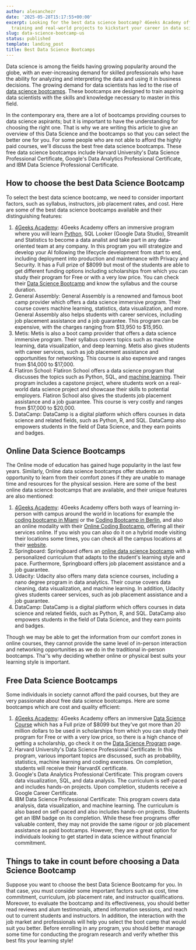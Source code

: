 ```yaml
---
author: alesanchezr
date: '2025-05-28T15:17:55+00:00'
excerpt: Looking for the best data science bootcamp? 4Geeks Academy offers expert-led
  training and real-world projects to kickstart your career in data science.
slug: data-science-bootcamp-us
status: published
template: landing_post
title: Best Data Science Bootcamps
---
```

Data science is among the fields having growing popularity around the globe, with an ever-increasing demand for skilled professionals who have the ability for analyzing and interpreting the data and using it in business decisions. The growing demand for data scientists has led to the rise of [data science bootcamps](https://4geeksacademy.com/us/coding-bootcamps/datascience-machine-learning). These bootcamps are designed to train aspiring data scientists with the skills and knowledge necessary to master in this field.

In the contemporary era, there are a lot of bootcamps providing courses to data science aspirants; but it is important to have the understanding for choosing the right one. That is why we are writing this article to give an overview of this Data Science and the bootcamps so that you can select the better one for you. For some people who are not able to afford the highly paid courses, we'll discuss the best free data science bootcamps. These free data science bootcamps include Harvard University's Data Science Professional Certificate, Google's Data Analytics Professional Certificate, and IBM Data Science Professional Certificate. 

## How to choose the best Data Science Bootcamp

To select the best data science bootcamp, we need to consider important factors, such as syllabus, instructors, job placement rates, and cost. Here are some of the best data science bootcamps available and their distinguishing features:

1.	[4Geeks Academy](https://4geeksacademy.com/): 4Geeks Academy offers an immersive program where you will learn [Python](https://4geeks.com/technologies/python), SQL Looker (Google Data Studio), Streamlit and Statistics to become a data analist and take part in any data-oriented team at any company. In this program you will strategize and develop your AI following the lifecycle development from start to end, including deployment into production and maintenance with Privacy and Security. It has a Full prize of $8099 but most of the students are able to get different funding options including scholarships from which you can study their program for Free or with a very low price. You can check their [Data Science Bootcamp](https://4geeksacademy.com/us/coding-bootcamps/datascience-machine-learning) and know the syllabus and the course duration.
2.	General Assembly: General Assembly is a renowned and famous boot camp provider which offers a data science immersive program. Their course covers machine learning, statistics, data visualization, and more. General Assembly also helps students with career services, including job placement assistance and a job guarantee. This program can be expensive, with the charges ranging from $13,950 to $15,950.
3.	Metis: Metis is also a boot camp provider that offers a data science immersive program. Their syllabus covers topics such as machine learning, data visualization, and deep learning. Metis also gives students with career services, such as job placement assistance and opportunities for networking. This course is also expensive and ranges from $14,000 to $17,000.
4.	Flatiron School: Flatiron School offers a data science program that discusses the topics such as Python, SQL, and [machine learning](https://4geeksacademy.com/us/machine-learning-engineer/machine-learning-engineer). Their program includes a capstone project, where students work on a real-world data science project and showcase their skills to potential employers. Flatiron School also gives the students job placement assistance and a job guarantee. This course is very costly and ranges from $17,000 to $20,000.
5.	DataCamp: DataCamp is a digital platform which offers courses in data science and related fields, such as Python, R, and SQL. DataCamp also empowers students in the field of Data Science, and they earn points and badges.
 
## Online Data Science Bootcamps

The Online mode of education has gained huge popularity in the last few years. Similarly, Online data science bootcamps offer students an opportunity to learn from their comfort zones if they are unable to manage time and resources for the physical session. Here are some of the best online data science bootcamps that are available, and their unique features are also mentioned:

1.	[4Geeks Academy](https://4geeksacademy.com/): 4Geeks Academy offers both ways of learning in-person with campus around the world in locations for example the [coding bootcamp in Miami](https://4geeksacademy.com/us/coding-campus/coding-bootcamp-miami) or the [Coding Bootcamp in Berlin](https://4geeksacademy.com/us/coding-campus/coding-bootcamp-berlin-germany), and also an online modality with their [Online Coding Bootcamp](https://4geeksacademy.com/us/coding-campus/online-coding-bootcamp), offering all their services online. If you wish you can also do it on a hybrid mode visiting their locations some times, you can check all the campus locations at their [website](https://4geeksacademy.com/).
2.	Springboard: Springboard offers an [online data science bootcamp](https://4geeksacademy.com/us/coding-bootcamps/datascience-machine-learning) with a personalized curriculum that adapts to the student's learning style and pace. Furthermore, Springboard offers job placement assistance and a job guarantee.
3.	Udacity: Udacity also offers many data science courses, including a nano degree program in data analytics. Their course covers data cleaning, data visualization, and machine learning. In addition, Udacity gives students career services, such as job placement assistance and a job guarantee.
4.	DataCamp: DataCamp is a digital platform which offers courses in data science and related fields, such as Python, R, and SQL. DataCamp also empowers students in the field of Data Science, and they earn points and badges.

Though we may be able to get the information from our comfort zones in online courses, they cannot provide the same level of in-person interaction and networking opportunities as we do in the traditional in-person bootcamps. Tha'’s why deciding whether online or physical best suits your learning style is important.

## Free Data Science Bootcamps

Some individuals in society cannot afford the paid courses, but they are very passionate about free data science bootcamps. Here are some bootcamps which are cost and quality efficient:

1.	[4Geeks Academy](https://4geeksacademy.com/): 4Geeks Academy offers an immersive [Data Science Course](https://4geeksacademy.com/us/coding-bootcamps/datascience-machine-learning) which has a Full prize of $8099 but they've got more than 20 million dollars to be used in scholarships from which you can study their program for Free or with a very low price, so there is a high chance of getting a scholarship, go check it on the [Data Science Program](https://4geeksacademy.com/us/coding-bootcamps/datascience-machine-learning) page.
2.	Harvard University's Data Science Professional Certificate: In this program, various important topics are discussed, such as probability, statistics, machine learning and coding exercises. On completion, students will receive their HarvardX certificate.
3.	Google's Data Analytics Professional Certificate: This program covers data visualization, SQL, and data analysis. The curriculum is self-paced and includes hands-on projects. Upon completion, students receive a Google Career Certificate.
4.	IBM Data Science Professional Certificate: This program covers data analysis, data visualization, and machine learning. The curriculum is also based on self-paced and also includes hands-on projects. Students get an IBM badge on its completion.
While these free programs offer valuable content, they may not provide the same rigour or job placement assistance as paid bootcamps. However, they are a great option for individuals looking to get started in data science without financial commitment.

## Things to take in count before choosing a Data Science Bootcamp

Suppose you want to choose the best Data Science Bootcamp for you. In that case, you must consider some important factors such as cost, time commitment, curriculum, job placement rate, and instructor qualifications. Moreover, to evaluate the bootcamp and its effectiveness, you should better read reviews and alum testimonials, attend information sessions, and reach out to current students and instructors. In addition, the interaction with the job market and professionals will help you select the boot camp that would suit you better. Before enrolling in any program, you should better manage some time for conducting the program research and verify whether this best fits your learning style!

<call-to-action button_text="Enroll now" button_link="https://4geeksacademy.com/us/coding-bootcamps/datascience-machine-learning" background="rgba(0, 151, 205, 0.15)" title="Become a Data Scientist" text="Join a data science bootcamp and become one of the highest paid professionals"></call-to-action>